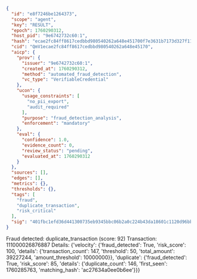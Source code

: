 ```json
{
  "id": "e8f7246be1264373",
  "scope": "agent",
  "key": "RESULT",
  "epoch": 1760290312,
  "host_pid": "9e6742732c60:1",
  "hash": "ecae2fc84ff8617cedbbd980540262a648e451700f7e3631b7173d327f11c042",
  "cid": "QmV1ecae2fc84ff8617cedbbd980540262a648e45170",
  "aicp": {
    "prov": {
      "issuer": "9e6742732c60:1",
      "created_at": 1760290312,
      "method": "automated_fraud_detection",
      "vc_type": "VerifiableCredential"
    },
    "ucon": {
      "usage_constraints": [
        "no_pii_export",
        "audit_required"
      ],
      "purpose": "fraud_detection_analysis",
      "enforcement": "mandatory"
    },
    "eval": {
      "confidence": 1.0,
      "evidence_count": 0,
      "review_status": "pending",
      "evaluated_at": 1760290312
    }
  },
  "sources": [],
  "edges": [],
  "metrics": {},
  "thresholds": {},
  "tags": [
    "fraud",
    "duplicate_transaction",
    "risk_critical"
  ],
  "sig": "401fbc1efd36d441300735eb9345bbc06b2a0c224b43da18601c1120d96bb00c"
}
```

Fraud detected: duplicate_transaction (score: 92)
Transaction: 111000026876887
Details: {'velocity': {'fraud_detected': True, 'risk_score': 100, 'details': {'transaction_count': 147, 'threshold': 50, 'total_amount': 39227244, 'amount_threshold': 10000000}}, 'duplicate': {'fraud_detected': True, 'risk_score': 85, 'details': {'duplicate_count': 146, 'first_seen': 1760285763, 'matching_hash': 'ac27634a0ee0b6ee'}}}